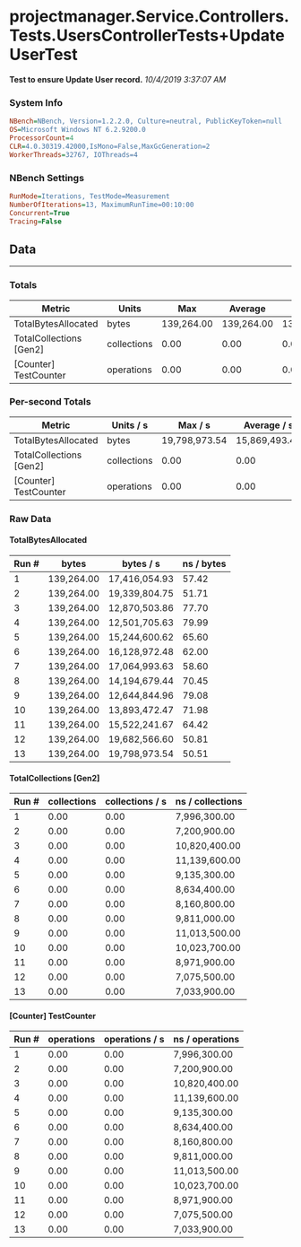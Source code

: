 ﻿# projectmanager.Service.Controllers.Tests.UsersControllerTests+UpdateUserTest
__Test to ensure Update User record.__
_10/4/2019 3:37:07 AM_
### System Info
```ini
NBench=NBench, Version=1.2.2.0, Culture=neutral, PublicKeyToken=null
OS=Microsoft Windows NT 6.2.9200.0
ProcessorCount=4
CLR=4.0.30319.42000,IsMono=False,MaxGcGeneration=2
WorkerThreads=32767, IOThreads=4
```

### NBench Settings
```ini
RunMode=Iterations, TestMode=Measurement
NumberOfIterations=13, MaximumRunTime=00:10:00
Concurrent=True
Tracing=False
```

## Data
-------------------

### Totals
|          Metric |           Units |             Max |         Average |             Min |          StdDev |
|---------------- |---------------- |---------------- |---------------- |---------------- |---------------- |
|TotalBytesAllocated |           bytes |      139,264.00 |      139,264.00 |      139,264.00 |            0.00 |
|TotalCollections [Gen2] |     collections |            0.00 |            0.00 |            0.00 |            0.00 |
|[Counter] TestCounter |      operations |            0.00 |            0.00 |            0.00 |            0.00 |

### Per-second Totals
|          Metric |       Units / s |         Max / s |     Average / s |         Min / s |      StdDev / s |
|---------------- |---------------- |---------------- |---------------- |---------------- |---------------- |
|TotalBytesAllocated |           bytes |   19,798,973.54 |   15,869,493.43 |   12,501,705.63 |    2,643,653.26 |
|TotalCollections [Gen2] |     collections |            0.00 |            0.00 |            0.00 |            0.00 |
|[Counter] TestCounter |      operations |            0.00 |            0.00 |            0.00 |            0.00 |

### Raw Data
#### TotalBytesAllocated
|           Run # |           bytes |       bytes / s |      ns / bytes |
|---------------- |---------------- |---------------- |---------------- |
|               1 |      139,264.00 |   17,416,054.93 |           57.42 |
|               2 |      139,264.00 |   19,339,804.75 |           51.71 |
|               3 |      139,264.00 |   12,870,503.86 |           77.70 |
|               4 |      139,264.00 |   12,501,705.63 |           79.99 |
|               5 |      139,264.00 |   15,244,600.62 |           65.60 |
|               6 |      139,264.00 |   16,128,972.48 |           62.00 |
|               7 |      139,264.00 |   17,064,993.63 |           58.60 |
|               8 |      139,264.00 |   14,194,679.44 |           70.45 |
|               9 |      139,264.00 |   12,644,844.96 |           79.08 |
|              10 |      139,264.00 |   13,893,472.47 |           71.98 |
|              11 |      139,264.00 |   15,522,241.67 |           64.42 |
|              12 |      139,264.00 |   19,682,566.60 |           50.81 |
|              13 |      139,264.00 |   19,798,973.54 |           50.51 |

#### TotalCollections [Gen2]
|           Run # |     collections | collections / s |ns / collections |
|---------------- |---------------- |---------------- |---------------- |
|               1 |            0.00 |            0.00 |    7,996,300.00 |
|               2 |            0.00 |            0.00 |    7,200,900.00 |
|               3 |            0.00 |            0.00 |   10,820,400.00 |
|               4 |            0.00 |            0.00 |   11,139,600.00 |
|               5 |            0.00 |            0.00 |    9,135,300.00 |
|               6 |            0.00 |            0.00 |    8,634,400.00 |
|               7 |            0.00 |            0.00 |    8,160,800.00 |
|               8 |            0.00 |            0.00 |    9,811,000.00 |
|               9 |            0.00 |            0.00 |   11,013,500.00 |
|              10 |            0.00 |            0.00 |   10,023,700.00 |
|              11 |            0.00 |            0.00 |    8,971,900.00 |
|              12 |            0.00 |            0.00 |    7,075,500.00 |
|              13 |            0.00 |            0.00 |    7,033,900.00 |

#### [Counter] TestCounter
|           Run # |      operations |  operations / s | ns / operations |
|---------------- |---------------- |---------------- |---------------- |
|               1 |            0.00 |            0.00 |    7,996,300.00 |
|               2 |            0.00 |            0.00 |    7,200,900.00 |
|               3 |            0.00 |            0.00 |   10,820,400.00 |
|               4 |            0.00 |            0.00 |   11,139,600.00 |
|               5 |            0.00 |            0.00 |    9,135,300.00 |
|               6 |            0.00 |            0.00 |    8,634,400.00 |
|               7 |            0.00 |            0.00 |    8,160,800.00 |
|               8 |            0.00 |            0.00 |    9,811,000.00 |
|               9 |            0.00 |            0.00 |   11,013,500.00 |
|              10 |            0.00 |            0.00 |   10,023,700.00 |
|              11 |            0.00 |            0.00 |    8,971,900.00 |
|              12 |            0.00 |            0.00 |    7,075,500.00 |
|              13 |            0.00 |            0.00 |    7,033,900.00 |


